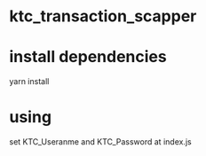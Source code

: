 # ktc_transaction_scapper

# install dependencies 
yarn install

# using
set KTC_Useranme and KTC_Password at index.js
